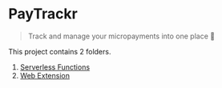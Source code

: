 # PayTrackr

> Track and manage your micropayments into one place 🎉

This project contains 2 folders.

1. [Serverless Functions](https://github.com/sorxrob/paytrackr/tree/master/api)
2. [Web Extension](https://github.com/sorxrob/paytrackr/tree/master/extension)
